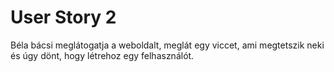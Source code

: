 # User Story 2

Béla bácsi meglátogatja a weboldalt, meglát egy viccet, ami megtetszik neki és úgy dönt, hogy létrehoz egy felhasználót.
